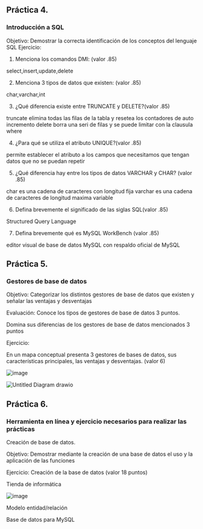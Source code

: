 ## Práctica 4.
### Introducción a SQL
Objetivo: Demostrar la correcta identificación de los conceptos del lenguaje SQL
Ejercicio:

1. Menciona los comandos DMl: (valor .85)

select,insert,update,delete

2. Menciona 3 tipos de datos que existen: (valor .85)

char,varchar,int

3. ¿Qué diferencia existe entre TRUNCATE y DELETE?(valor .85)

truncate elimina todas las filas de la tabla y resetea los contadores de auto incremento
delete borra una seri de filas y se puede limitar con la clausula where

4. ¿Para qué se utiliza el atributo UNIQUE?(valor .85)

permite establecer el atributo a los campos que necesitamos que tengan datos que no se puedan repetir 

5. ¿Qué diferencia hay entre los tipos de datos VARCHAR y CHAR? (valor .85)

char es una cadena de caracteres con longitud fija
varchar es una cadena de caracteres de longitud maxima variable

6. Defina brevemente el significado de las siglas SQL(valor .85)

Structured Query Language

7. Defina brevemente qué es MySQL WorkBench (valor .85)

editor visual de base de datos MySQL con respaldo oficial de MySQL

## Práctica 5.
### Gestores de base de datos

Objetivo: Categorizar los distintos gestores de base de datos que existen y señalar las
ventajas y desventajas

Evaluación: Conoce los tipos de gestores de base de datos 3 puntos.

Domina sus diferencias de los gestores de base de datos mencionados 3 puntos

Ejercicio:

En un mapa conceptual presenta 3 gestores de bases de datos, sus características
principales, las ventajas y desventajas. (valor 6)

![image](https://user-images.githubusercontent.com/91554777/170415427-e2b7321b-a97f-43b0-ac24-6e506c307e6b.png)

![Untitled Diagram drawio](https://user-images.githubusercontent.com/105729934/170519601-4bc97e1f-91a9-4f89-8e60-d9493aaff2d2.png)

## Práctica 6.
### Herramienta en línea y ejercicio necesarios para realizar las prácticas

Creación de base de datos.

Objetivo: Demostrar mediante la creación de una base de datos el uso y la aplicación de
las funciones

Ejercicio: Creación de la base de datos (valor 18 puntos)

Tienda de informática

![image](https://user-images.githubusercontent.com/91554777/170415101-717bca19-3644-46a9-8a57-8d5940c5d283.png)




Modelo entidad/relación




Base de datos para MySQL
